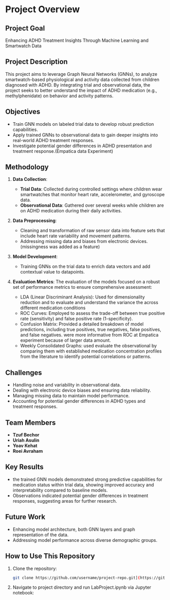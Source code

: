 # Project Overview

## Project Goal
Enhancing ADHD Treatment Insights Through Machine Learning and Smartwatch Data

## Project Description
This project aims to leverage Graph Neural Networks (GNNs), to analyze smartwatch-based physiological and activity data collected from children diagnosed with ADHD. By integrating trial and observational data, the project seeks to better understand the impact of ADHD medication (e.g., methylphenidate) on behavior and activity patterns.

## Objectives
- Train GNN models on labeled trial data to develop robust prediction capabilities.
- Apply trained GNNs to observational data to gain deeper insights into real-world ADHD treatment responses.
- Investigate potential gender differences in ADHD presentation and treatment response.(Empatica data Experiment)

## Methodology
1. **Data Collection**:
   - **Trial Data**: Collected during controlled settings where children wear smartwatches that monitor heart rate, accelerometer, and gyroscope data.
   - **Observational Data**: Gathered over several weeks while children are on ADHD medication during their daily activities.

2. **Data Preprocessing**:
   - Cleaning and transformation of raw sensor data into feature sets that include heart rate variability and movement patterns.
   - Addressing missing data and biases from electronic devices.(missingness was added as a feature)

3. **Model Development**:
   - Training GNNs on the trial data to enrich data vectors and add contextual value to datapoints.

4. **Evaluation Metrics**:
   The evaluation of the models focused on a robust set of performance metrics to ensure comprehensive assessment:
   - LDA (Linear Discriminant Analysis): Used for dimensionality reduction and to evaluate and understand the variance the across different medication conditions
   - ROC Curves: Employed to assess the trade-off between true positive rate (sensitivity) and false positive rate (1-specificity).
   - Confusion Matrix: Provided a detailed breakdown of model predictions, including true positives, true negatives, false positives, and false negatives. were more informative from ROC at Empatica experiment because of larger data amount.  
   - Weekly Consolidated Graphs: used evaluate the observational by comparing them with established medication concentration profiles from the literature to identify potential correlations or patterns.

## Challenges
- Handling noise and variability in observational data.
- Dealing with electronic device biases and ensuring data reliability.
- Managing missing data to maintain model performance.
- Accounting for potential gender differences in ADHD types and treatment responses.

## Team Members
- **Tzuf Bechor**
- **Uriah Asulin**
- **Yoav Kehat**
- **Roei Avraham**

## Key Results
- the trained GNN models demonstrated strong predictive capabilities for medication status within trial data, showing improved accuracy and interpretability compared to baseline models.
- Observations indicated potential gender differences in treatment responses, suggesting areas for further research.

## Future Work
- Enhancing model architecture, both GNN layers and graph representation of the data.
- Addressing model performance across diverse demographic groups.

## How to Use This Repository
1. Clone the repository:
   ```bash
   git clone https://github.com/username/project-repo.git](https://github.com/roeiAv/Applying-Graph-Neural-Networks-on-Smart-watch-based-data-of-physiological-parameters.git
   ```
2. Navigate to project directory and run LabProject.ipynb via Jupyter notebook:
   

